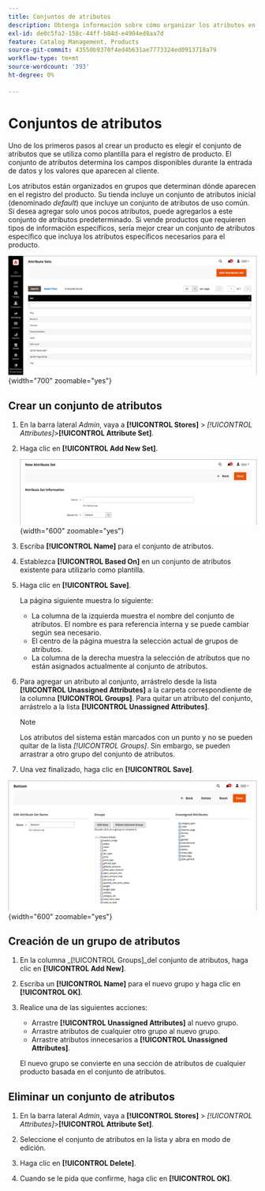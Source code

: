 ```yaml
---
title: Conjuntos de atributos
description: Obtenga información sobre cómo organizar los atributos en grupos, que determinan dónde aparecen en el registro del producto.
exl-id: de0c5fa2-158c-44ff-b84d-e4904ed8aa7d
feature: Catalog Management, Products
source-git-commit: 43550b9370f4ed4b631ae7773324ed0913718a79
workflow-type: tm+mt
source-wordcount: '393'
ht-degree: 0%

---
```


# Conjuntos de atributos

Uno de los primeros pasos al crear un producto es elegir el conjunto de atributos que se utiliza como plantilla para el registro de producto. El conjunto de atributos determina los campos disponibles durante la entrada de datos y los valores que aparecen al cliente.

Los atributos están organizados en grupos que determinan dónde aparecen en el registro del producto. Su tienda incluye un conjunto de atributos inicial (denominado _default_) que incluye un conjunto de atributos de uso común. Si desea agregar solo unos pocos atributos, puede agregarlos a este conjunto de atributos predeterminado. Si vende productos que requieren tipos de información específicos, sería mejor crear un conjunto de atributos específico que incluya los atributos específicos necesarios para el producto.

![Conjuntos de atributos](./assets/attribute-sets.png){width="700" zoomable="yes"}

## Crear un conjunto de atributos

1. En la barra lateral _Admin_, vaya a **[!UICONTROL Stores]** > _[!UICONTROL Attributes]_>**[!UICONTROL Attribute Set]**.

1. Haga clic en **[!UICONTROL Add New Set]**.

   ![Conjunto de atributos - editar nombre](./assets/attribute-set-new.png){width="600" zoomable="yes"}

1. Escriba **[!UICONTROL Name]** para el conjunto de atributos.

1. Establezca **[!UICONTROL Based On]** en un conjunto de atributos existente para utilizarlo como plantilla.

1. Haga clic en **[!UICONTROL Save]**.

   La página siguiente muestra lo siguiente:

   - La columna de la izquierda muestra el nombre del conjunto de atributos. El nombre es para referencia interna y se puede cambiar según sea necesario.
   - El centro de la página muestra la selección actual de grupos de atributos.
   - La columna de la derecha muestra la selección de atributos que no están asignados actualmente al conjunto de atributos.

1. Para agregar un atributo al conjunto, arrástrelo desde la lista **[!UICONTROL Unassigned Attributes]** a la carpeta correspondiente de la columna **[!UICONTROL Groups]**. Para quitar un atributo del conjunto, arrástrelo a la lista **[!UICONTROL Unassigned Attributes]**.

   >[!NOTE]
   >
   >Los atributos del sistema están marcados con un punto y no se pueden quitar de la lista _[!UICONTROL Groups]_. Sin embargo, se pueden arrastrar a otro grupo del conjunto de atributos.

1. Una vez finalizado, haga clic en **[!UICONTROL Save]**.

![Conjunto de atributos - editar](./assets/attribute-set-edit.png){width="600" zoomable="yes"}

## Creación de un grupo de atributos

1. En la columna _[!UICONTROL Groups]_del conjunto de atributos, haga clic en **[!UICONTROL Add New]**.

1. Escriba un **[!UICONTROL Name]** para el nuevo grupo y haga clic en **[!UICONTROL OK]**.

1. Realice una de las siguientes acciones:

   - Arrastre **[!UICONTROL Unassigned Attributes]** al nuevo grupo.
   - Arrastre atributos de cualquier otro grupo al nuevo grupo.
   - Arrastre atributos innecesarios a **[!UICONTROL Unassigned Attributes]**.

   El nuevo grupo se convierte en una sección de atributos de cualquier producto basada en el conjunto de atributos.

## Eliminar un conjunto de atributos

1. En la barra lateral _Admin_, vaya a **[!UICONTROL Stores]** > _[!UICONTROL Attributes]_>**[!UICONTROL Attribute Set]**.

1. Seleccione el conjunto de atributos en la lista y abra en modo de edición.

1. Haga clic en **[!UICONTROL Delete]**.

1. Cuando se le pida que confirme, haga clic en **[!UICONTROL OK]**.
